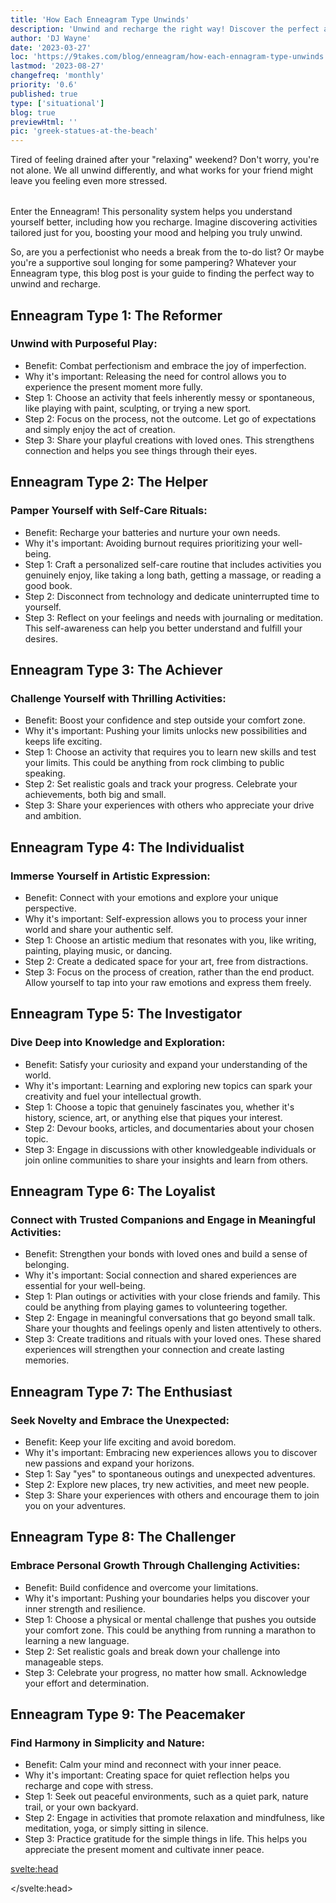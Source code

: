 ```yaml
---
title: 'How Each Enneagram Type Unwinds'
description: 'Unwind and recharge the right way! Discover the perfect activities to relax and de-stress, based on your unique Enneagram type.'
author: 'DJ Wayne'
date: '2023-03-27'
loc: 'https://9takes.com/blog/enneagram/how-each-ennagram-type-unwinds'
lastmod: '2023-08-27'
changefreq: 'monthly'
priority: '0.6'
published: true
type: ['situational']
blog: true
previewHtml: ''
pic: 'greek-statues-at-the-beach'
---
```


<!-- // notes:  -->

<script>
	import  PopCard  from "../../lib/components/atoms/PopCard.svelte";
</script>

<p class="firstLetter">Tired of feeling drained after your "relaxing" weekend? Don't worry, you're not alone. We all unwind differently, and what works for your friend might leave you feeling even more stressed.</p>

<div
	style="display: flex;
    justify-content: center;
    margin: 1rem 0;
	"
>
	<PopCard
        image={`/blogs/greek-statues-at-the-beach.webp`}
		showIcon={false}
		displayText="greek statues at the beach"
		subtext=""
	/>
</div>

Enter the Enneagram! This personality system helps you understand yourself better, including how you recharge. Imagine discovering activities tailored just for you, boosting your mood and helping you truly unwind.

So, are you a perfectionist who needs a break from the to-do list? Or maybe you're a supportive soul longing for some pampering? Whatever your Enneagram type, this blog post is your guide to finding the perfect way to unwind and recharge.


## Enneagram Type 1: The Reformer

### Unwind with Purposeful Play:

- Benefit: Combat perfectionism and embrace the joy of imperfection.
- Why it's important: Releasing the need for control allows you to experience the present moment more fully.
- Step 1: Choose an activity that feels inherently messy or spontaneous, like playing with paint, sculpting, or trying a new sport.
- Step 2: Focus on the process, not the outcome. Let go of expectations and simply enjoy the act of creation.
- Step 3: Share your playful creations with loved ones. This strengthens connection and helps you see things through their eyes.


## Enneagram Type 2: The Helper

### Pamper Yourself with Self-Care Rituals:

- Benefit: Recharge your batteries and nurture your own needs.
- Why it's important: Avoiding burnout requires prioritizing your well-being.
- Step 1: Craft a personalized self-care routine that includes activities you genuinely enjoy, like taking a long bath, getting a massage, or reading a good book.
- Step 2: Disconnect from technology and dedicate uninterrupted time to yourself.
- Step 3: Reflect on your feelings and needs with journaling or meditation. This self-awareness can help you better understand and fulfill your desires.

## Enneagram Type 3: The Achiever

### Challenge Yourself with Thrilling Activities:

- Benefit: Boost your confidence and step outside your comfort zone.
- Why it's important: Pushing your limits unlocks new possibilities and keeps life exciting.
- Step 1: Choose an activity that requires you to learn new skills and test your limits. This could be anything from rock climbing to public speaking.
- Step 2: Set realistic goals and track your progress. Celebrate your achievements, both big and small.
- Step 3: Share your experiences with others who appreciate your drive and ambition.

## Enneagram Type 4: The Individualist

### Immerse Yourself in Artistic Expression:

- Benefit: Connect with your emotions and explore your unique perspective.
- Why it's important: Self-expression allows you to process your inner world and share your authentic self.
- Step 1: Choose an artistic medium that resonates with you, like writing, painting, playing music, or dancing.
- Step 2: Create a dedicated space for your art, free from distractions.
- Step 3: Focus on the process of creation, rather than the end product. Allow yourself to tap into your raw emotions and express them freely.


## Enneagram Type 5: The Investigator

### Dive Deep into Knowledge and Exploration:

- Benefit: Satisfy your curiosity and expand your understanding of the world.
- Why it's important: Learning and exploring new topics can spark your creativity and fuel your intellectual growth.
- Step 1: Choose a topic that genuinely fascinates you, whether it's history, science, art, or anything else that piques your interest.
- Step 2: Devour books, articles, and documentaries about your chosen topic.
- Step 3: Engage in discussions with other knowledgeable individuals or join online communities to share your insights and learn from others.

## Enneagram Type 6: The Loyalist

### Connect with Trusted Companions and Engage in Meaningful Activities:

- Benefit: Strengthen your bonds with loved ones and build a sense of belonging.
- Why it's important: Social connection and shared experiences are essential for your well-being.
- Step 1: Plan outings or activities with your close friends and family. This could be anything from playing games to volunteering together.
- Step 2: Engage in meaningful conversations that go beyond small talk. Share your thoughts and feelings openly and listen attentively to others.
- Step 3: Create traditions and rituals with your loved ones. These shared experiences will strengthen your connection and create lasting memories.

## Enneagram Type 7: The Enthusiast

### Seek Novelty and Embrace the Unexpected:

- Benefit: Keep your life exciting and avoid boredom.
- Why it's important: Embracing new experiences allows you to discover new passions and expand your horizons.
- Step 1: Say "yes" to spontaneous outings and unexpected adventures.
- Step 2: Explore new places, try new activities, and meet new people.
- Step 3: Share your experiences with others and encourage them to join you on your adventures.

## Enneagram Type 8: The Challenger

### Embrace Personal Growth Through Challenging Activities:

- Benefit: Build confidence and overcome your limitations.
- Why it's important: Pushing your boundaries helps you discover your inner strength and resilience.
- Step 1: Choose a physical or mental challenge that pushes you outside your comfort zone. This could be anything from running a marathon to learning a new language.
- Step 2: Set realistic goals and break down your challenge into manageable steps.
- Step 3: Celebrate your progress, no matter how small. Acknowledge your effort and determination.

## Enneagram Type 9: The Peacemaker

### Find Harmony in Simplicity and Nature:

- Benefit: Calm your mind and reconnect with your inner peace.
- Why it's important: Creating space for quiet reflection helps you recharge and cope with stress.
- Step 1: Seek out peaceful environments, such as a quiet park, nature trail, or your own backyard.
- Step 2: Engage in activities that promote relaxation and mindfulness, like meditation, yoga, or simply sitting in silence.
- Step 3: Practice gratitude for the simple things in life. This helps you appreciate the present moment and cultivate inner peace.


<svelte:head>

<script type="application/ld+json">

</script>

</svelte:head>

<style lang="scss"></style>
